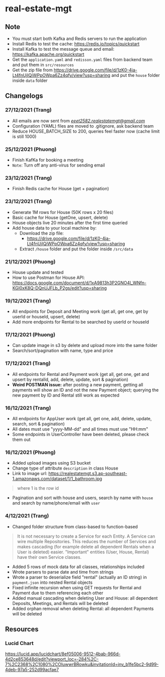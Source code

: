 # real-estate-mgt

## Note

- You must start both Kafka and Redis servers to run the application
- Install Redis to test the cache: https://redis.io/topics/quickstart
- Install Kafka to test the message queue and email: https://kafka.apache.org/quickstart
- Get the `application.yaml` and `redisson.yaml` files from backend team and put them in `src/resources`
- Get the zip file from https://drive.google.com/file/d/1zK0-4ja-Lt4fnUjIQiWPpOWpa6Zz4qfy/view?usp=sharing and put
  the `house` folder inside `data` folder

## Changelogs

### 27/12/2021 (Trang)

- All emails are now sent from *eeet2582.realestatemgt@gmail.com*
- Configuration (YAML) files are moved to .gitignore, ask backend team
- Reduce HOUSE_BATCH_SIZE to 200, queries feel faster now (cache limit is still 1000)

### 25/12/2021 (Phuong)

- Finish KafKa for booking a meeting
- `Note`: Turn off any anti-virus for sending email

### 23/12/2021 (Trang)

- Finish Redis cache for House (get + pagination)

### 23/12/2021 (Trang)

- Generate 1M rows for House (50K rows x 20 files)
- Basic cache for House (getOne, upsert, delete)
- House objects live 20 minutes after the first time queried
- Add house data to your local machine by:
  * Download the zip file:
    * https://drive.google.com/file/d/1zK0-4ja-Lt4fnUjIQiWPpOWpa6Zz4qfy/view?usp=sharing
  * Extract `/house` folder and put the folder inside `/src/data`

### 21/12/2021 (Phuong)

- House update and tested
- How to use Postman for House
  API: https://docs.google.com/document/d/1xA9813h3P2GNO4l_WNfn-KGI0xK8Q-DQnUJFLb_P2gs/edit?usp=sharing

### 19/12/2021 (Trang)

- All endpoints for Deposit and Meeting work (get all, get one, get by userId or houseId, upsert, delete)
- Add more endpoints for Rental to be searched by userId or houseId

### 17/12/2021 (Phuong)

- Can update image in s3 by delete and upload more into the same folder
- Search/sort/pagination with name, type and price

### 17/12/2021 (Trang)

- All endpoints for Rental and Payment work (get all, get one, get and upsert by rentalId, add, delete, update, sort &
  pagination)
- **Weird POSTMAN issue:** after posting a new payment, getting all payments will show an ID and not the new Payment
  object; querying the new payment by ID and Rental still work as expected

### 16/12/2021 (Trang)

- All endpoints for AppUser work (get all, get one, add, delete, update, search, sort & pagination)
- All dates must use "yyyy-MM-dd" and all times must use "HH:mm"
- Some endpoints in UserController have been deleted, please check them out

### 16/12/2021 (Phuong)

- Added upload images using S3 bucket
- Change type of attribute `description` in class House
- Link to image url: https://realestatemgt.s3.ap-southeast-1.amazonaws.com/dataset/1/1_bathroom.jpg
> where 1 is the row id
- Pagination and sort with house and users, search by name with `house` and search by name/phone/email with `user`

### 4/12/2021 (Trang)
- Changed folder structure from class-based to function-based
> It is not necessary to create a Service for each Entity. A Service can wire multiple Repositories. This reduces the number of Services and makes cascading (for example delete all dependent Rentals when a User is deleted) easier. "Important" entities (User, House, Rental) have their own Service classes.
- Added 5 rows of mock data for all classes, relationships included
- Wrote parsers to parse date and time from strings
- Wrote a parser to deserialize field "rental" (actually an ID string) in `payment.json` into nested Rental objects
- Fixed infinite recursion when using GET requests for Rental and Payment due to them referencing each other
- Added manual cascading when deleting User and House: all dependent Deposits, Meetings, and Rentals will be deleted
- Added orphan removal when deleting Rental: all dependent Payments will be deleted

## Resources
### Lucid Chart
https://lucid.app/lucidchart/8ef05006-9512-4bab-966d-4d2ce853648d/edit?viewport_loc=-284%2C-7%2C2368%2C1080%2COIuwwrBRowku&invitationId=inv_b1fe5bc2-9d99-4deb-97a5-252d99acfae7

